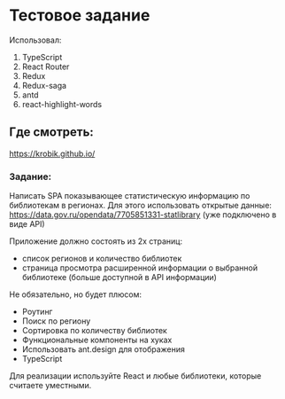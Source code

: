 # Тестовое задание

Использовал: 
1. TypeScript
2. React Router
3. Redux
4. Redux-saga
5. antd
6. react-highlight-words

## Где смотреть:

https://krobik.github.io/

### Задание:

Написать SPA показывающее статистическую информацию по библиотекам в регионах. Для этого использовать открытые данные: https://data.gov.ru/opendata/7705851331-statlibrary (уже подключено в виде API)

Приложение должно состоять из 2х страниц:
* список регионов и количество библиотек
* страница просмотра расширенной информации о выбранной библиотеке (больше доступной в API информации)

Не обязательно, но будет плюсом:

* Роутинг
* Поиск по региону
* Сортировка по количеству библиотек
* Функциональные компоненты на хуках
* Использовать ant.design для отображения
* TypeScript


Для реализации используйте React и любые библиотеки, которые считаете уместными.